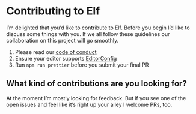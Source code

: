 # Contributing to Elf

I’m delighted that you’d like to contribute to Elf. Before you begin I’d like to discuss some things with you. If we all follow these guidelines our collaboration on this project will go smoothly.

1. Please read our [code of conduct](CODE_OF_CONDUCT.md)
2. Ensure your editor supports [EditorConfig](https://editorconfig.org)
3. Run `npm run prettier` before you submit your final PR

## What kind of contributions are you looking for?

At the moment I’m mostly looking for feedback. But if you see one of the open issues and feel like it’s right up your alley I welcome PRs, too.

